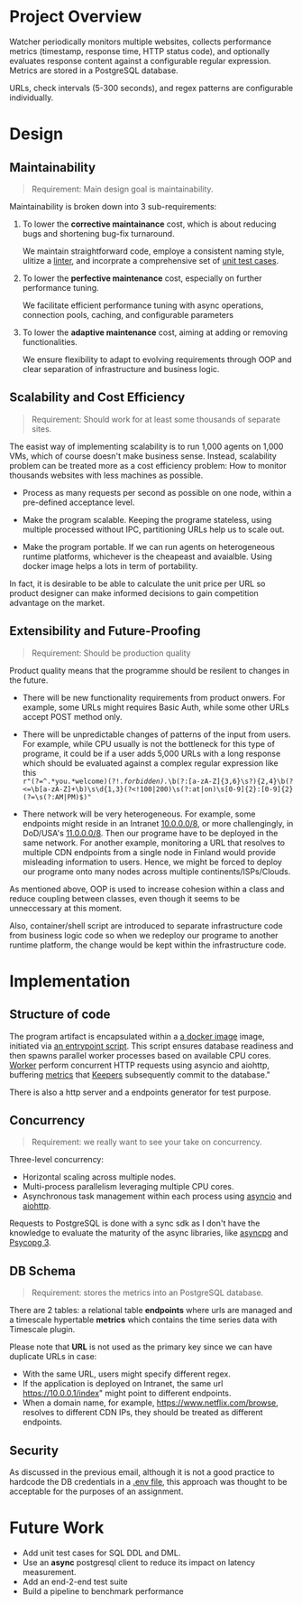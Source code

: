 # Project Overview
Watcher periodically monitors multiple websites, collects performance metrics (timestamp, response time, HTTP status code), and optionally evaluates response content against a configurable regular expression. Metrics are stored in a PostgreSQL database.

URLs, check intervals (5-300 seconds), and regex patterns are configurable individually.

# Design
## Maintainability
> Requirement: Main design goal is maintainability.

Maintainability is broken down into 3 sub-requirements:
1. To lower the **corrective maintainance** cost, which is about reducing bugs and shortening bug-fix turnaround.

    We maintain straightforward code, employe a consistent naming style, ulitize a [linter](./.pylintrc), and incorprate a comprehensive set of [unit test cases](./test/).

2. To lower the **perfective maintenance** cost, especially on further performance tuning.

    We facilitate efficient performance tuning with async operations, connection pools, caching, and configurable parameters

3. To lower the **adaptive maintenance** cost, aiming at adding or removing functionalities.

    We ensure flexibility to adapt to evolving requirements through OOP and clear separation of infrastructure and business logic.

## Scalability and Cost Efficiency
> Requirement: Should work for at least some thousands of separate sites.

The easist way of implementing scalability is to run 1,000 agents on 1,000 VMs, which of course doesn't make business sense. Instead, scalability problem can be treated more as a cost efficiency problem: How to monitor thousands websites with less machines as possible.

- Process as many requests per second as possible on one node, within a pre-defined acceptance level.

- Make the program scalable.
    Keeping the programe stateless, using multiple processed without IPC, partitioning URLs help us to scale out.

- Make the program portable.
    If we can run agents on heterogeneous runtime platforms, whichever is the cheapeast and avaialble. Using docker image helps a lots in term of portability. 


In fact, it is desirable to be able to calculate the unit price per URL so product designer can make informed decisions to gain competition advantage on the market.

## Extensibility and Future-Proofing
> Requirement: Should be production quality

Product quality means that the programme should be resilent to changes in the future.

- There will be new functionality requirements from product onwers.
For example, some URLs might requires Basic Auth, while some other URLs accept POST method only. 

- There will be unpredictable changes of patterns of the input from users. For example, while CPU usually is not the bottleneck for this type of programe, it could be if a user adds 5,000 URLs with a long response which should be evaluated against a complex regular expression like this <code> r"(?=^.*you.*welcome)(?!.*forbidden).*\b(?:[a-zA-Z]{3,6}\s?){2,4}\b(?<=\b[a-zA-Z]+\b)\s\d{1,3}(?<!100|200)\s(?:at|on)\s[0-9]{2}:[0-9]{2}(?=\s(?:AM|PM)$)"</code>

- There network will be very heterogeneous.
For example, some endpoints might reside in an Intranet [10.0.0.0/8](https://en.wikipedia.org/wiki/Private_network), or more challengingly, in DoD/USA's [11.0.0.0/8](https://news.ycombinator.com/item?id=10006534). Then our programe have to be deployed in the same network.
For another example, monitoring a URL that resolves to multiple CDN endpoints from a single node in Finland would provide misleading information to users. Hence, we might be forced to deploy our programe onto many nodes across multiple continents/ISPs/Clouds.

As mentioned above, OOP is used to increase cohesion within a class and reduce coupling between classes, even though it seems to be unneccessary at this moment.

Also, container/shell script are introduced to separate infrastructure code from business logic code so when we redeploy our programe to another runtime platform, the change would be kept within the infrastructure code.


# Implementation
## Structure of code
The program artifact is encapsulated within a [a docker image](./Dockerfile) image, initiated via [an entrypoint script](./entrypoint.sh). This script ensures database readiness and then spawns parallel worker processes based on available CPU cores. [Worker](./src/worker.py) perform concurrent HTTP requests using asyncio and aiohttp, buffering [metrics](./src/metrics.py) that [Keepers](./src/Keeper.py) subsequently commit to the database."

There is also a http server and a endpoints generator for test purpose.

## Concurrency 
> Requirement: we really want to see your take on concurrency.

Three-level concurrency:

- Horizontal scaling across multiple nodes.
- Multi-process parallelism leveraging multiple CPU cores.
- Asynchronous task management within each process using [asyncio](https://docs.python.org/3/library/asyncio.html) and [aiohttp](https://docs.aiohttp.org/en/stable/).


Requests to PostgreSQL is done with a sync sdk as I don't have the knowledge to evaluate the maturity of the async libraries, like [asyncpg](https://github.com/MagicStack/asyncpg) and [Psycopg 3](https://www.psycopg.org/psycopg3/docs/advanced/async.html).

## DB Schema
> Requirement: stores the metrics into an PostgreSQL database.

There are 2 tables: a relational table **endpoints** where urls are managed and a timescale hypertable **metrics** which contains the time series data with Timescale plugin.

Please note that **URL** is not used as the primary key since we can have duplicate URLs in case:
- With the same URL, users might specify different regex. 
- If the application is deployed on Intranet, the same url https://10.0.0.1/index" might point to different endpoints.
- When a domain name, for example, https://www.netflix.com/browse, resolves to different CDN IPs, they should be treated as different endpoints.

## Security
As discussed in the previous email, although it is not a good practice to hardcode the DB credentials in a [.env file](./.env), this approach was thought to be acceptable for the purposes of an assignment.

# Future Work
- Add unit test cases for SQL DDL and DML.
- Use an **async** postgresql client to reduce its impact on latency measurement.
- Add an end-2-end test suite
- Build a pipeline to benchmark performance
